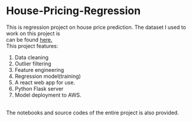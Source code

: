 # House-Pricing-Regression
This is regression project on house price prediction.
The dataset I used to work on this project is <br>
can be found [here.](https://www.kaggle.com/datasets/amitabhajoy/bengaluru-house-price-data) <br>
This project features:
  1. Data cleaning
  2. Outlier filtering
  3. Feature engineering
  4. Regression model(training)
  5. A react web app for use.
  6. Python Flask server
  7. Model deployment to AWS.
<br>
The notebooks and source codes of the entire project is also provided.

